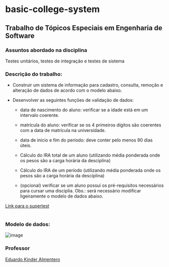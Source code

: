 # basic-college-system

## Trabalho de Tópicos Especiais em Engenharia de Software

### Assuntos abordado na disciplina
Testes unitários, testes de integração e testes de sistema

### Descrição do trabalho:

- Construir um sistema de informação para cadastro, consulta, remoção e alteração de dados de acordo com o modelo abaixo.

- Desenvolver as seguintes funções de validação de dados:

  - data de nascimento do aluno: verificar se a idade está em um intervalo coerente.

  - matrícula do aluno: verificar se os 4 primeiros dígitos são coerentes com a data de matrícula na universidade.

  - data de início e fim do período: deve conter pelo menos 90 dias úteis. 

  - Cálculo do IRA total de um aluno (utilizando média ponderada onde os pesos são a carga horária da desciplina)

  - Cálculo do IRA de um período (utilizando média ponderada onde os pesos são a carga horária da desciplina)

  - (opcional) verificar se um aluno possui os pré-requisitos necessários para cursar uma disciplia. Obs.: será necessário modificar ligeiramente o modelo de dados abaixo.

[Link para o supertest](https://www.npmjs.com/package/supertest)
<br><br>

### Modelo de dados:
![image](https://user-images.githubusercontent.com/49379758/218617030-dc1f8a9b-f8a0-4a8e-a4e7-40f74846dbc1.png)

### Professor
[Eduardo Kinder Almentero](https://github.com/ekalmentero)
